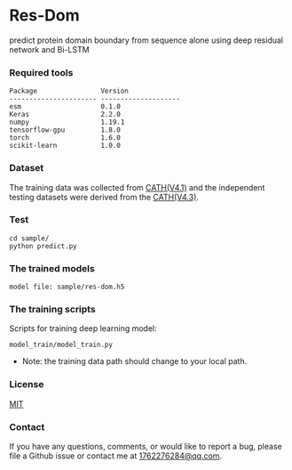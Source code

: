 # Res-Dom
predict protein domain boundary from sequence alone using deep residual network and Bi-LSTM


### Required tools

    Package                Version             
    ---------------------- --------------------
    esm                    0.1.0               
    Keras                  2.2.0               
    numpy                  1.19.1              
    tensorflow-gpu         1.8.0               
    torch                  1.6.0   
    scikit-learn           1.0.0            
### Dataset

The training data was collected from [CATH(V4.1)](https://www.cathdb.info/wiki?id=data:index) and the independent testing datasets were derived from the [CATH(V4.3)](https://www.cathdb.info/wiki?id=data:index).

### Test 

```
cd sample/
python predict.py
```

### The trained models
    
`model file: sample/res-dom.h5`

### The training scripts

Scripts for training deep learning model: 

```
model_train/model_train.py
```
* Note: the training data path should change to your local path. 

### License
[MIT](LICENSE)

### Contact

If you have any questions, comments, or would like to report a bug, please file a Github issue or contact me at 1762276284@qq.com.